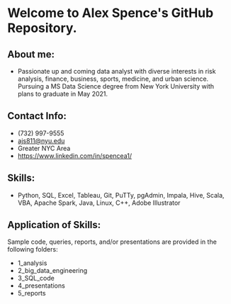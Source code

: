 # Welcome to Alex Spence's GitHub Repository.

## About me:
- Passionate up and coming data analyst with diverse interests in risk analysis, finance, business, sports, medicine, and urban science.  Pursuing a MS Data Science degree from New York University with plans to graduate in May 2021.

## Contact Info:
- (732) 997-9555
- ajs811@nyu.edu
- Greater NYC Area
- https://www.linkedin.com/in/spencea1/

## Skills:
- Python, SQL, Excel, Tableau, Git, PuTTy, pgAdmin, Impala, Hive, Scala, VBA, Apache Spark, Java, Linux, C++, Adobe Illustrator

## Application of Skills:
Sample code, queries, reports, and/or presentations are provided in the following folders:
- 1_analysis
- 2_big_data_engineering
- 3_SQL_code
- 4_presentations
- 5_reports
